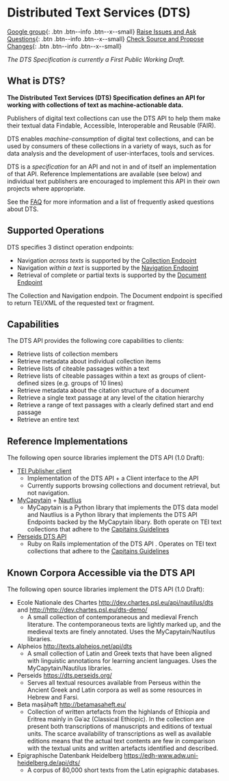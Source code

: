 # Distributed Text Services (DTS)

[<i class="fa fa-comments"></i> Google group](https://groups.google.com/forum/#!forum/distributed-text-services){: .btn .btn--info .btn--x--small}
[<i class="fa fa-bug"></i> Raise Issues and Ask Questions](https://github.com/distributed-text-services/specifications/issues){: .btn .btn--info .btn--x--small}
[<i class="fa fa-file-code"></i> Check Source and Propose Changes](https://github.com/distributed-text-services/specifications){: .btn .btn--info .btn--x--small}

*The DTS Specification is currently a First Public Working Draft.*

## What is DTS?

**The Distributed Text Services (DTS) Specification defines an API for working with collections of text as machine-actionable data.**

Publishers of digital text collections can use the DTS API to help them make their textual data Findable, Accessible, Interoperable and Reusable (FAIR).

DTS enables _machine-consumption_ of digital text collections, and can be used by consumers of these collections in a variety of ways, such as for data analysis and the development of user-interfaces, tools and services.

DTS is a _specification_ for an API and not in and of itself an implementation of that API. Reference Implementations are available (see below) and individual text publishers are encouraged to implement this API in their own projects where appropriate.

See the [FAQ](FAQ.html) for more information and a list of frequently asked questions about DTS.

## Supported Operations

DTS specifies 3 distinct operation endpoints:

- Navigation _across texts_ is supported by the [Collection Endpoint](specs-v1-alpha.md#collection-endpoint)
- Navigation _within a text_ is supported by the [Navigation Endpoint](specs-v1-alpha.md#navigation-endpoint)
- Retrieval of complete or partial texts is supported by the [Document Endpoint](specs-v1-alpha.md#document-endpoint)

The Collection and Navigation endpoin. The Document endpoint is specified to return TEI/XML of the requested text or fragment.

## Capabilities

The DTS API provides the following core capabilities to clients:

* Retrieve lists of collection members
* Retrieve metadata about individual collection items
* Retrieve lists of citeable passages within a text
* Retrieve lists of citeable passages within a text as groups of client-defined sizes (e.g. groups of 10 lines)
* Retrieve metadata about the citation structure of a document
* Retrieve a single text passage at any level of the citation hierarchy
* Retrieve a range of text passages with a clearly defined start and end passage
* Retrieve an entire text

## Reference Implementations

The following open source libraries implement the DTS API (1.0 Draft):

* [TEI Publisher client](https://teipublisher.com/exist/apps/tei-publisher/doc/blog/tei-publisher-50.xml)
  * Implementation of the DTS API + a Client interface to the API
  * Currently supports browsing collections and document retrieval, but not navigation.
* [MyCapytain](https://github.com/Capitains/MyCapytain/tree/3.0.0) + [Nautlius](https://github.com/Capitains/Nautilus/tree/dts-draft-1)
  * MyCapytain is a Python library that implements the DTS data model and Nautlius is a Python library that implements the DTS API Endpoints backed by the MyCapytain libary. Both operate on TEI text collections that adhere to the [Capitains Guidelines](http://capitains.org/pages/guidelines)
* [Perseids DTS API](https://github.com/perseids-project/dts-api/)
  * Ruby on Rails implementation of the DTS API . Operates on TEI text collections that adhere to the [Capitains Guidelines](http://capitains.org/pages/guidelines)

## Known Corpora Accessible via the DTS API

The following open source libraries implement the DTS API (1.0 Draft):

* Ecole Nationale des Chartes <http://dev.chartes.psl.eu/api/nautilus/dts> and <http://http://dev.chartes.psl.eu/dts-demo/>
  * A small collection of contemporaneous and medieval French literature. The contemporaneous texts are lightly marked up, and the medieval texts are finely annotated.  Uses the MyCapytain/Nautilus libraries.
* Alpheios <http://texts.alpheios.net/api/dts>
  * A small collection of Latin and Greek texts that have been aligned with linguistic annotations for learning ancient languages. Uses the MyCapytain/Nautilus libraries.
* Perseids <https://dts.perseids.org/>
  * Serves all textual resources available from Perseus within the Ancient Greek and Latin corpora as well as some resources in Hebrew and Farsi.
* Beta maṣāḥǝft <http://betamasaheft.eu/>
  * Collection of written artefacts from the highlands of Ethiopia and Eritrea mainly in Gǝʿǝz (Classical Ethiopic). In the collection are present both transcriptions of manuscripts and editions of textual units. The scarce availability of transcriptions as well as available editions means that the actual text contents are few in comparison with the textual units and written artefacts identified and described.
* Epigraphische Datenbank Heidelberg <https://edh-www.adw.uni-heidelberg.de/api/dts/>
  * A corpus of 80,000 short texts from the Latin epigraphic databases.

